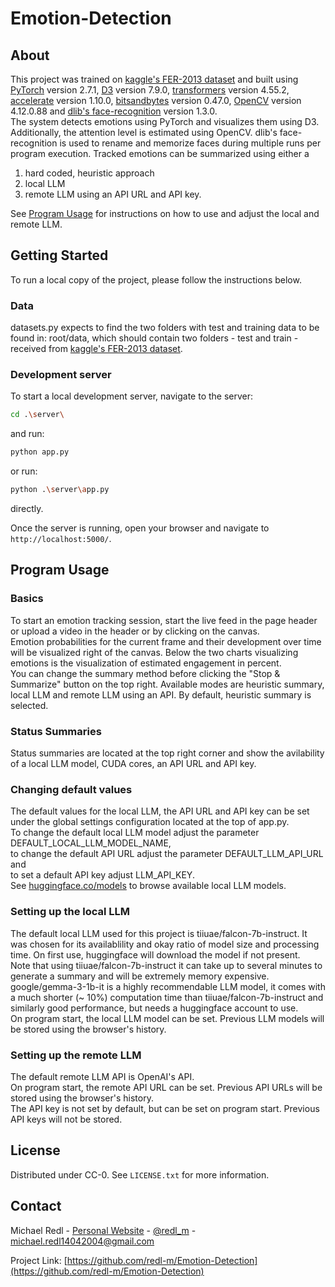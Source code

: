 # Emotion-Detection

## About

This project was trained on [kaggle's FER-2013 dataset](https://www.kaggle.com/datasets/msambare/fer2013) and built using [PyTorch](https://pytorch.org) version 2.7.1, [D3](https://d3js.org) version 7.9.0, [transformers](https://github.com/huggingface/transformers) version 4.55.2, [accelerate](https://github.com/huggingface/accelerate) version 1.10.0, [bitsandbytes](https://github.com/bitsandbytes-foundation/bitsandbytes) version 0.47.0, [OpenCV](https://opencv.org) version 4.12.0.88 and [dlib's face-recognition](https://dlib.net) version 1.3.0.  
The system detects emotions using PyTorch and visualizes them using D3. Additionally, the attention level is estimated using OpenCV. dlib's face-recognition is used to rename and memorize faces during multiple runs per program execution. Tracked emotions can be summarized using either a
1. hard coded, heuristic approach
2. local LLM
3. remote LLM using an API URL and API key.

See [Program Usage](#program-usage) for instructions on how to use and adjust the local and remote LLM.

## Getting Started

To run a local copy of the project, please follow the instructions below.

### Data

datasets.py expects to find the two folders with test and training data to be found in: root/data, which should contain two folders - test and train - received from [kaggle's FER-2013 dataset](https://www.kaggle.com/datasets/msambare/fer2013).

### Development server

To start a local development server, navigate to the server:

```bash
cd .\server\
```

and run:

```bash
python app.py
```

or run:

```bash
python .\server\app.py
```

directly.

Once the server is running, open your browser and navigate to `http://localhost:5000/`.

## Program Usage

### Basics

To start an emotion tracking session, start the live feed in the page header or upload a video in the header or by clicking on the canvas.  
Emotion probabilities for the current frame and their development over time will be visualized right of the canvas. Below the two charts visualizing emotions is the visualization of estimated engagement in percent.  
You can change the summary method before clicking the "Stop & Summarize" button on the top right. Available modes are heuristic summary, local LLM and remote LLM using an API. By default, heuristic summary is selected.

### Status Summaries

Status summaries are located at the top right corner and show the avilability of a local LLM model, CUDA cores, an API URL and API key.

### Changing default values

The default values for the local LLM, the API URL and API key can be set under the global settings configuration located at the top of app.py.  
 To change the default local LLM model adjust the parameter DEFAULT_LOCAL_LLM_MODEL_NAME,  
 to change the default API URL adjust the parameter DEFAULT_LLM_API_URL and  
 to set a default API key adjust LLM_API_KEY.  
 See [huggingface.co/models](https://huggingface.co/models) to browse available local LLM models.

 
### Setting up the local LLM

The default local LLM used for this project is tiiuae/falcon-7b-instruct. It was chosen for its availablility and okay ratio of model size and processing time. On first use, huggingface will download the model if not present.  
Note that using tiiuae/falcon-7b-instruct it can take up to several minutes to generate a summary and will be extremely memory expensive.  
google/gemma-3-1b-it is a highly recommendable LLM model, it comes with a much shorter (~ 10%) computation time than tiiuae/falcon-7b-instruct and similarly good performance, but needs a huggingface account to use.  
On program start, the local LLM model can be set. Previous LLM models will be stored using the browser's history.

### Setting up the remote LLM

The default remote LLM API is OpenAI's API.  
On program start, the remote API URL can be set. Previous API URLs will be stored using the browser's history.  
The API key is not set by default, but can be set on program start. Previous API keys will not be stored.


<!-- LICENSE -->
## License

Distributed under CC-0. See `LICENSE.txt` for more information.


<!-- CONTACT -->
## Contact

Michael Redl - [Personal Website](https://michaeljosefredl.at) - [@redl_m](https://www.instagram.com/redl__m/) - michael.redl14042004@gmail.com

Project Link: [https://github.com/redl-m/Emotion-Detection](https://github.com/redl-m/Emotion-Detection)
